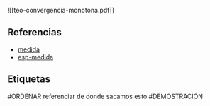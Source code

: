 ![[teo-convergencia-monotona.pdf]]

## Referencias
- [medida](./medida.md)
- [esp-medida](./esp-medida.md)

## Etiquetas
#ORDENAR referenciar de donde sacamos esto
#DEMOSTRACIÓN 
